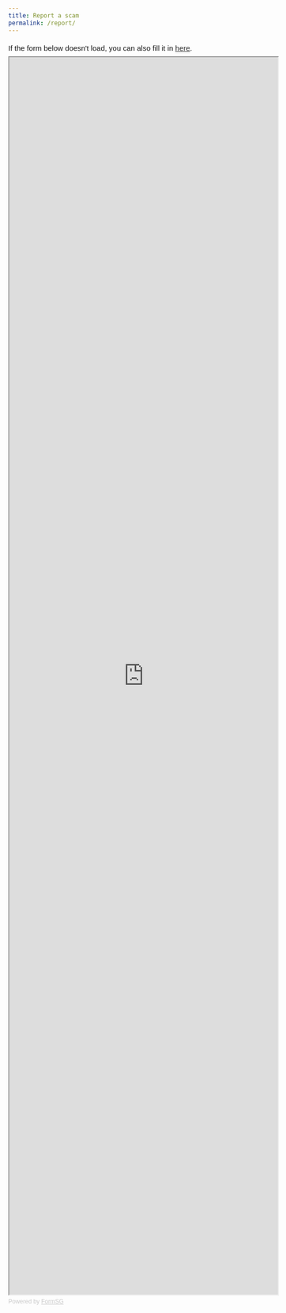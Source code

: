 ```yaml
---
title: Report a scam
permalink: /report/
---
```

<div style="font-family:Sans-Serif;font-size:15px;color:#000;opacity:0.9;padding-top:5px;padding-bottom:8px">If the form below doesn't load, you can also fill it in <a href="https://form.gov.sg/63982e109841390011a59121">here</a>.</div>

<!-- Change the width and height values to suit you best -->
<iframe id="iframe" src="https://form.gov.sg/63982e109841390011a59121" style="width:108%;height:2500px"></iframe>

<div style="font-family:Sans-Serif;font-size:12px;color:#999;opacity:0.5;padding-top:5px">Powered by <a href="https://form.gov.sg" style="color: #999">FormSG</a></div>